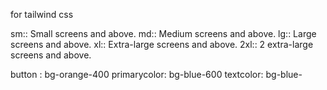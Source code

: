 for tailwind css

sm:: Small screens and above.
md:: Medium screens and above.
lg:: Large screens and above.
xl:: Extra-large screens and above.
2xl:: 2 extra-large screens and above.


button : bg-orange-400
primarycolor: bg-blue-600
textcolor: bg-blue-